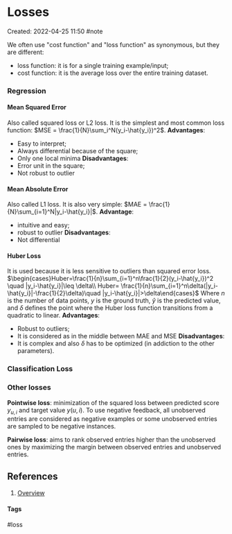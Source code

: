 # Losses
Created: 2022-04-25 11:50
#note

We often use "cost function" and "loss function" as synonymous, but they are different:
- loss function: it is for a single training example/input;
- cost function: it is the average loss over the entire training dataset.

### Regression
#### Mean Squared Error
Also called squared loss or L2 loss.
It is the simplest and most common loss function: $MSE = \frac{1}{N}\sum_i^N(y_i-\hat{y_i})^2$.
**Advantages**:
- Easy to interpret;
- Always differential because of the square;
- Only one local minima
**Disadvantages**:
- Error unit in the square;
- Not robust to outlier

#### Mean Absolute Error
Also called L1 loss. It is also very simple: $MAE = \frac{1}{N}\sum_{i=1}^N|y_i-\hat{y_i}|$.
**Advantage**:
- intuitive and easy;
- robust to outlier
**Disadvantages**:
- Not differential

#### Huber Loss
It is used because it is less sensitive to outliers than squared error loss.
$\begin{cases}Huber=\frac{1}{n}\sum_{i=1}^n\frac{1}{2}(y_i-\hat{y_i})^2 \quad |y_i-\hat{y_i}|\leq \delta\\ Huber= \frac{1}{n}\sum_{i=1}^n\delta(|y_i-\hat{y_i}|-\frac{1}{2}\delta)\quad |y_i-\hat{y_i}|>\delta\end{cases}$
Where $n$ is the number of data points, $y$ is the ground truth, $\hat{y}$ is the predicted value, and $\delta$ defines the point where the Huber loss function transitions from a quadratic to linear.
**Advantages**:
- Robust to outliers;
- It is considered as in the middle between MAE and MSE
**Disadvantages**:
- It is complex and also $\delta$ has to be optimized (in addiction to the other parameters).

### Classification Loss


### Other losses
**Pointwise loss**: minimization of the squared loss between predicted score $y_{u,i}$ and target value $y(u,i)$. To use negative feedback, all unobserved entries are considered as negative examples or some unobserved entries are sampled to be negative instances.

**Pairwise loss**: aims to rank observed entries higher than the unobserved ones by maximizing the margin between observed entries and unobserved entries.

## References
1. [Overview](https://www.analyticsvidhya.com/blog/2022/06/understanding-loss-function-in-deep-learning/)

#### Tags
#loss